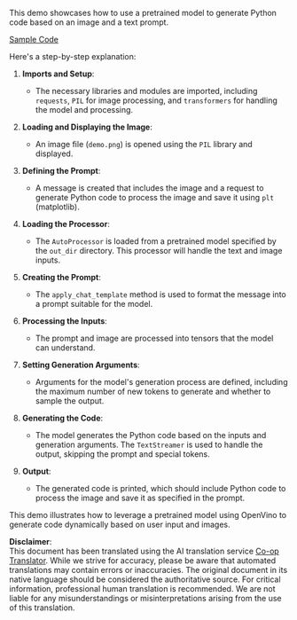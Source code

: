 <!--
CO_OP_TRANSLATOR_METADATA:
{
  "original_hash": "d7d7afa242a4a041ff4193546d4baf16",
  "translation_date": "2025-07-17T05:00:12+00:00",
  "source_file": "md/02.Application/04.Vision/Phi3/E2E_OpenVino_Phi3Vision.md",
  "language_code": "en"
}
-->
This demo showcases how to use a pretrained model to generate Python code based on an image and a text prompt. 

[Sample Code](../../../../../../code/06.E2E/E2E_OpenVino_Phi3-vision.ipynb)

Here's a step-by-step explanation:

1. **Imports and Setup**:
   - The necessary libraries and modules are imported, including `requests`, `PIL` for image processing, and `transformers` for handling the model and processing.

2. **Loading and Displaying the Image**:
   - An image file (`demo.png`) is opened using the `PIL` library and displayed.

3. **Defining the Prompt**:
   - A message is created that includes the image and a request to generate Python code to process the image and save it using `plt` (matplotlib).

4. **Loading the Processor**:
   - The `AutoProcessor` is loaded from a pretrained model specified by the `out_dir` directory. This processor will handle the text and image inputs.

5. **Creating the Prompt**:
   - The `apply_chat_template` method is used to format the message into a prompt suitable for the model.

6. **Processing the Inputs**:
   - The prompt and image are processed into tensors that the model can understand.

7. **Setting Generation Arguments**:
   - Arguments for the model's generation process are defined, including the maximum number of new tokens to generate and whether to sample the output.

8. **Generating the Code**:
   - The model generates the Python code based on the inputs and generation arguments. The `TextStreamer` is used to handle the output, skipping the prompt and special tokens.

9. **Output**:
   - The generated code is printed, which should include Python code to process the image and save it as specified in the prompt.

This demo illustrates how to leverage a pretrained model using OpenVino to generate code dynamically based on user input and images.

**Disclaimer**:  
This document has been translated using the AI translation service [Co-op Translator](https://github.com/Azure/co-op-translator). While we strive for accuracy, please be aware that automated translations may contain errors or inaccuracies. The original document in its native language should be considered the authoritative source. For critical information, professional human translation is recommended. We are not liable for any misunderstandings or misinterpretations arising from the use of this translation.